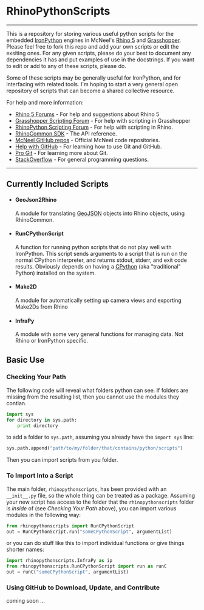 # RhinoPythonScripts

---

This is a repository for storing various useful python scripts for the embedded [IronPython](http://ironpython.codeplex.com/) engines in McNeel's [Rhino 5](http://download.rhino3d.com/rhino/5.0/wip) and [Grasshopper](www.grasshopper3d.com). Please feel free to fork this repo and add your own scripts or edit the exsiting ones. For any given scripts, please do your best to document any dependencies it has and put examples of use in the docstrings. If you want to edit or add to any of these scripts, please do.

Some of these scripts may be generally useful for IronPython, and for interfacing with related tools. I'm hoping to start a very general open repository of scripts that can become a shared collective resource.

For help and more information:

* [Rhino 5 Forums](http://v5.rhino3d.com) - For help and suggestions about Rhino 5
* [Grasshopper Scripting Forum](http://www.grasshopper3d.com/forum/categories/vb-c-and-python-coding/listForCategory) - For help with scripting in Grasshopper
* [RhinoPython Scripting Forum](http://python.rhino3d.com/) - For help with scripting in Rhino.
* [RhinoCommon SDK](http://www.rhino3d.com/5/rhinocommon/) - The API reference.
* [McNeel GitHub repos](https://github.com/mcneel) - Official McNeel code repositories.
* [Help with GitHub](http://help.github.com/) - For learning how to use Git and GitHub.
* [Pro Git](http://www.progit.org) - For learning more about Git.
* [StackOverflow](http://stackoverflow.com/) - For general programming questions.

---

## Currently Included Scripts


* #### GeoJson2Rhino
    
    A module for translating [GeoJSON](http://wiki.geojson.org/Main_Page) objects into Rhino objects, using RhinoCommon.

* #### RunCPythonScript

    A function for running python scripts that do not play well with IronPython. This script sends arguments to a script that is run on the normal CPython interpreter, and returns stdout, stderr, and exit code results. Obviously depends on having a [CPython](http://www.python.org/download/) (aka "traditional" Python) installed on the system.

* #### Make2D
    
    A module for automatically setting up camera views and exporting Make2Ds from Rhino

* #### InfraPy

    A module with some very general functions for managing data. Not Rhino or IronPython specific.


## Basic Use

### Checking Your Path

The following code will reveal what folders python can see. If folders are missing from the resulting list, then you cannot use the modules they contian.

```python
import sys
for directory in sys.path:
    print directory
```

to add a folder to `sys.path`, assuming you already have the `import sys` line:

```python
sys.path.append("path/to/my/folder/that/contains/python/scripts")
```

Then you can import scripts from you folder.

### To Import Into a Script

The main folder, `rhinopythonscripts`, has been provided with an `__init__.py` file, so the whole thing can be treated as a package. Assuming your new script has access to the folder that the `rhinopythonscripts` folder is _inside_ of (see _Checking Your Path_ above), you can import various modules in the following way:

```python
from rhinopythonscripts import RunCPythonScript
out = RunCPythonScript.run("someCPythonScript", argumentList)
```

or you can do stuff like this to import individual functions or give things shorter names:

```python
import rhinopythonscripts.InfraPy as ip
from rhinopythonscripts.RunCPythonScript import run as runC
out = runC("someCPythonScript", argumentList)
```

### Using GitHub to Download, Update, and Contribute

coming soon ...
